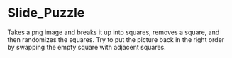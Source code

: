 # Slide_Puzzle

Takes a png image and breaks it up into squares, removes a square, and then randomizes the squares. Try to put the picture back in the right order by swapping the empty square with adjacent squares.
